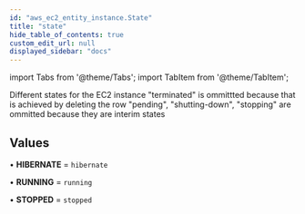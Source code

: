 ```yaml
---
id: "aws_ec2_entity_instance.State"
title: "state"
hide_table_of_contents: true
custom_edit_url: null
displayed_sidebar: "docs"
---
```


import Tabs from '@theme/Tabs';
import TabItem from '@theme/TabItem';

Different states for the EC2 instance
"terminated" is ommittted because that is achieved by deleting the row
"pending", "shutting-down", "stopping" are ommitted because they are interim states

## Values

• **HIBERNATE** = `hibernate`

• **RUNNING** = `running`

• **STOPPED** = `stopped`
